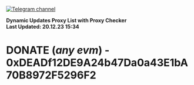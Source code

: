 [![Telegram channel](https://img.shields.io/endpoint?url=https://runkit.io/damiankrawczyk/telegram-badge/branches/master?url=https://t.me/n4z4v0d)](https://t.me/n4z4v0d) 

**Dynamic Updates Proxy List with Proxy Checker**  
**Last Updated: 20.12.23 15:34**

# DONATE (_any evm_) - 0xDEADf12DE9A24b47Da0a43E1bA70B8972F5296F2
